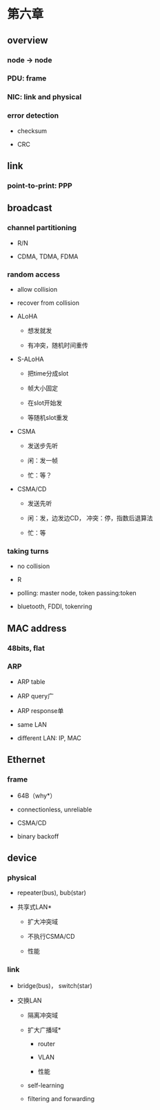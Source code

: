 # 第六章

## overview

### node -> node

### PDU: frame

### NIC: link and physical

### error detection

- checksum

- CRC

## link

### point-to-print: PPP

## broadcast

### channel partitioning

- R/N

- CDMA, TDMA, FDMA

### random access

- allow collision

- recover from collision

- ALoHA

	- 想发就发

	- 有冲突，随机时间重传

- S-ALoHA

	- 把time分成slot

	- 帧大小固定

	- 在slot开始发

	- 等随机slot重发

- CSMA

	- 发送步先听

	- 闲：发一帧

	- 忙：等？

- CSMA/CD

	- 发送先听

	- 闲：发，边发边CD， 冲突：停，指数后退算法

	- 忙：等

### taking turns

- no collision

- R

- polling: master node, token passing:token

- bluetooth, FDDI, tokenring

## MAC address

### 48bits, flat

### ARP

- ARP table

- ARP query广

- ARP response单

- same LAN

- different LAN: IP, MAC

## Ethernet

### frame

- 64B（why*）

- connectionless, unreliable

- CSMA/CD

- binary backoff

## device

### physical

- repeater(bus), bub(star)

- 共享式LAN*

	- 扩大冲突域

	- 不执行CSMA/CD

	- 性能

### link

- bridge(bus)， switch(star)

- 交换LAN

	- 隔离冲突域

	- 扩大广播域*

		- router

		- VLAN

		- 性能

	- self-learning

	- filtering and forwarding

